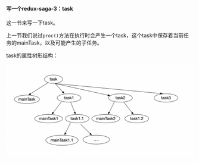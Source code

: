 #### 写一个redux-saga-3：task

这一节来写一下task。

上一节我们说过`proc()`方法在执行时会产生一个task，这个task中保存着当前任务的mainTask，以及可能产生的子任务。

task的属性树形结构：

![task的结构](./img/task结构.png)

